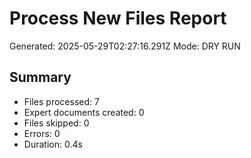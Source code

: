 # Process New Files Report
Generated: 2025-05-29T02:27:16.291Z
Mode: DRY RUN

## Summary
- Files processed: 7
- Expert documents created: 0
- Files skipped: 0
- Errors: 0
- Duration: 0.4s

